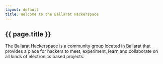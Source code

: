 ```yaml
---
layout: default
title: Welcome to the Ballarat Hackerspace
---
```


## {{ page.title }}

The Ballarat Hackerspace is a community group located in Ballarat that provides
a place for hackers to meet, experiment, learn and collaborate on all kinds of
electronics based projects.

